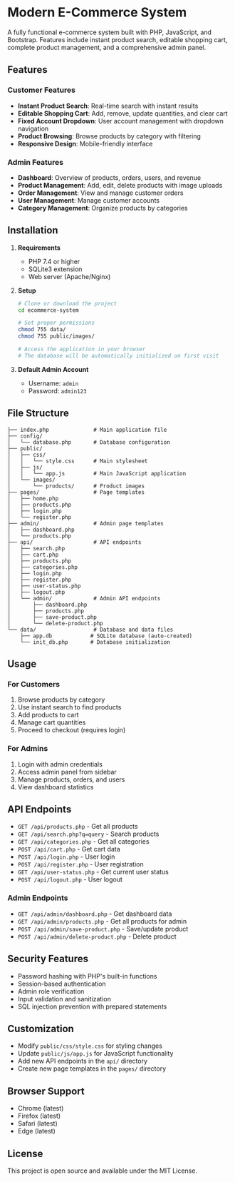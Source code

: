 # Modern E-Commerce System

A fully functional e-commerce system built with PHP, JavaScript, and Bootstrap. Features include instant product search, editable shopping cart, complete product management, and a comprehensive admin panel.

## Features

### Customer Features
- **Instant Product Search**: Real-time search with instant results
- **Editable Shopping Cart**: Add, remove, update quantities, and clear cart
- **Fixed Account Dropdown**: User account management with dropdown navigation
- **Product Browsing**: Browse products by category with filtering
- **Responsive Design**: Mobile-friendly interface

### Admin Features
- **Dashboard**: Overview of products, orders, users, and revenue
- **Product Management**: Add, edit, delete products with image uploads
- **Order Management**: View and manage customer orders
- **User Management**: Manage customer accounts
- **Category Management**: Organize products by categories

## Installation

1. **Requirements**
   - PHP 7.4 or higher
   - SQLite3 extension
   - Web server (Apache/Nginx)

2. **Setup**
   ```bash
   # Clone or download the project
   cd ecommerce-system
   
   # Set proper permissions
   chmod 755 data/
   chmod 755 public/images/
   
   # Access the application in your browser
   # The database will be automatically initialized on first visit
   ```

3. **Default Admin Account**
   - Username: `admin`
   - Password: `admin123`

## File Structure

```
├── index.php              # Main application file
├── config/
│   └── database.php       # Database configuration
├── public/
│   ├── css/
│   │   └── style.css      # Main stylesheet
│   ├── js/
│   │   └── app.js         # Main JavaScript application
│   └── images/
│       └── products/      # Product images
├── pages/                 # Page templates
│   ├── home.php
│   ├── products.php
│   ├── login.php
│   └── register.php
├── admin/                 # Admin page templates
│   ├── dashboard.php
│   └── products.php
├── api/                   # API endpoints
│   ├── search.php
│   ├── cart.php
│   ├── products.php
│   ├── categories.php
│   ├── login.php
│   ├── register.php
│   ├── user-status.php
│   ├── logout.php
│   └── admin/             # Admin API endpoints
│       ├── dashboard.php
│       ├── products.php
│       ├── save-product.php
│       └── delete-product.php
└── data/                  # Database and data files
    ├── app.db            # SQLite database (auto-created)
    └── init_db.php       # Database initialization
```

## Usage

### For Customers
1. Browse products by category
2. Use instant search to find products
3. Add products to cart
4. Manage cart quantities
5. Proceed to checkout (requires login)

### For Admins
1. Login with admin credentials
2. Access admin panel from sidebar
3. Manage products, orders, and users
4. View dashboard statistics

## API Endpoints

- `GET /api/products.php` - Get all products
- `GET /api/search.php?q=query` - Search products
- `GET /api/categories.php` - Get all categories
- `POST /api/cart.php` - Get cart data
- `POST /api/login.php` - User login
- `POST /api/register.php` - User registration
- `GET /api/user-status.php` - Get current user status
- `POST /api/logout.php` - User logout

### Admin Endpoints
- `GET /api/admin/dashboard.php` - Get dashboard data
- `GET /api/admin/products.php` - Get all products for admin
- `POST /api/admin/save-product.php` - Save/update product
- `POST /api/admin/delete-product.php` - Delete product

## Security Features

- Password hashing with PHP's built-in functions
- Session-based authentication
- Admin role verification
- Input validation and sanitization
- SQL injection prevention with prepared statements

## Customization

- Modify `public/css/style.css` for styling changes
- Update `public/js/app.js` for JavaScript functionality
- Add new API endpoints in the `api/` directory
- Create new page templates in the `pages/` directory

## Browser Support

- Chrome (latest)
- Firefox (latest)
- Safari (latest)
- Edge (latest)

## License

This project is open source and available under the MIT License.
